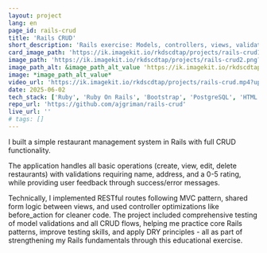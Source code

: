 ```yaml
---
layout: project
lang: en
page_id: rails-crud
title: 'Rails CRUD'
short_description: 'Rails exercise: Models, controllers, views, validations, testing. Built during Le Wagon bootcamp.'
card_image_path: 'https://ik.imagekit.io/rkdscdtap/projects/rails-crud1.png?updatedAt=1748903274192'
image_path: 'https://ik.imagekit.io/rkdscdtap/projects/rails-crud2.png?updatedAt=1748903412476'
image_path_alt: &image_path_alt_value 'https://ik.imagekit.io/rkdscdtap/projects/rails-crud3.png?updatedAt=1748903616335'
image: *image_path_alt_value*
video_url: 'https://ik.imagekit.io/rkdscdtap/projects/rails-crud.mp4?updatedAt=1748906758715'
date: 2025-06-02
tech_stack: ['Ruby', 'Ruby On Rails', 'Bootstrap', 'PostgreSQL', 'HTML', 'Git']
repo_url: 'https://github.com/ajgriman/rails-crud'
live_url: ''
# tags: []
---
```


I built a simple restaurant management system in Rails with full CRUD functionality.

The application handles all basic operations (create, view, edit, delete restaurants) with validations requiring name, address, and a 0-5 rating, while providing user feedback through success/error messages.

Technically, I implemented RESTful routes following MVC pattern, shared form logic between views, and used controller optimizations like before_action for cleaner code. The project included comprehensive testing of model validations and all CRUD flows, helping me practice core Rails patterns, improve testing skills, and apply DRY principles - all as part of strengthening my Rails fundamentals through this educational exercise.
